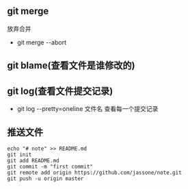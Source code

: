 ## git merge
放弃合并  
* git merge --abort

## git blame(查看文件是谁修改的)


## git log(查看文件提交记录)

* git log --pretty=oneline 文件名 查看每一个提交记录




## 推送文件
```
echo "# note" >> README.md
git init
git add README.md
git commit -m "first commit"
git remote add origin https://github.com/jassone/note.git
git push -u origin master
```
